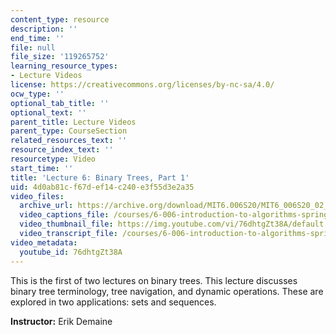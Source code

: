```yaml
---
content_type: resource
description: ''
end_time: ''
file: null
file_size: '119265752'
learning_resource_types:
- Lecture Videos
license: https://creativecommons.org/licenses/by-nc-sa/4.0/
ocw_type: ''
optional_tab_title: ''
optional_text: ''
parent_title: Lecture Videos
parent_type: CourseSection
related_resources_text: ''
resource_index_text: ''
resourcetype: Video
start_time: ''
title: 'Lecture 6: Binary Trees, Part 1'
uid: 4d0ab81c-f67d-ef14-c240-e3f55d3e2a35
video_files:
  archive_url: https://archive.org/download/MIT6.006S20/MIT6_006S20_02_25_Lecture_6_300k.mp4
  video_captions_file: /courses/6-006-introduction-to-algorithms-spring-2020/9dab95776c4c57548dea5bb73a627a33_76dhtgZt38A.vtt
  video_thumbnail_file: https://img.youtube.com/vi/76dhtgZt38A/default.jpg
  video_transcript_file: /courses/6-006-introduction-to-algorithms-spring-2020/5ea5e2b8225c69094b0c684982d370ae_76dhtgZt38A.pdf
video_metadata:
  youtube_id: 76dhtgZt38A
---
```


This is the first of two lectures on binary trees. This lecture discusses binary tree terminology, tree navigation, and dynamic operations. These are explored in two applications: sets and sequences.

**Instructor:** Erik Demaine

